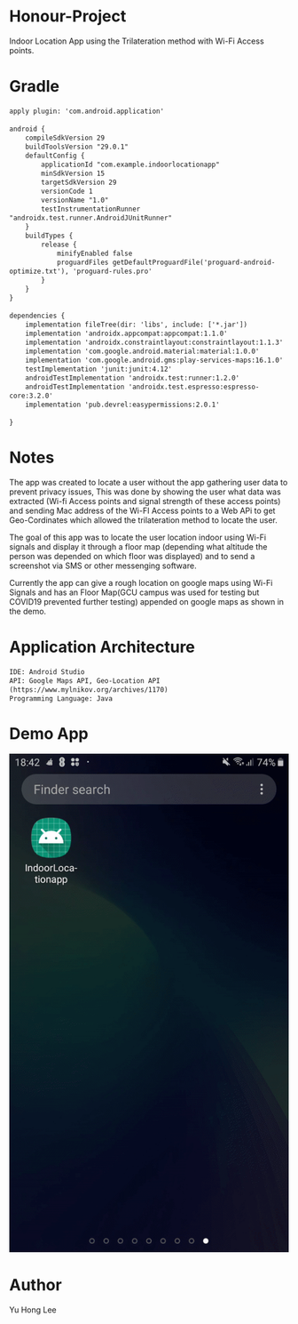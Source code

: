 # Honour-Project
Indoor Location App using the Trilateration method with Wi-Fi Access points.

# Gradle
```
apply plugin: 'com.android.application'

android {
    compileSdkVersion 29
    buildToolsVersion "29.0.1"
    defaultConfig {
        applicationId "com.example.indoorlocationapp"
        minSdkVersion 15
        targetSdkVersion 29
        versionCode 1
        versionName "1.0"
        testInstrumentationRunner "androidx.test.runner.AndroidJUnitRunner"
    }
    buildTypes {
        release {
            minifyEnabled false
            proguardFiles getDefaultProguardFile('proguard-android-optimize.txt'), 'proguard-rules.pro'
        }
    }
}

dependencies {
    implementation fileTree(dir: 'libs', include: ['*.jar'])
    implementation 'androidx.appcompat:appcompat:1.1.0'
    implementation 'androidx.constraintlayout:constraintlayout:1.1.3'
    implementation 'com.google.android.material:material:1.0.0'
    implementation 'com.google.android.gms:play-services-maps:16.1.0'
    testImplementation 'junit:junit:4.12'
    androidTestImplementation 'androidx.test:runner:1.2.0'
    androidTestImplementation 'androidx.test.espresso:espresso-core:3.2.0'
    implementation 'pub.devrel:easypermissions:2.0.1'

}

```

# Notes
The app was created to locate a user without the app gathering user data to prevent privacy issues, This was done by showing the user what data was extracted (Wi-fi Access points and signal strength of these access points) and sending Mac address of the Wi-FI Access points to a Web APi to get Geo-Cordinates which allowed the trilateration method to locate the user. 

The goal of this app was to locate the user location indoor using Wi-Fi signals and display it through a floor map (depending what altitude the person was depended on which floor was displayed) and to send a screenshot via SMS or other messenging software. 

Currently the app can give a rough location on google maps using Wi-Fi Signals and has an Floor Map(GCU campus was used for testing but COVID19 prevented further testing) appended on google maps as shown in the demo. 

# Application Architecture
```
IDE: Android Studio
API: Google Maps API, Geo-Location API (https://www.mylnikov.org/archives/1170)
Programming Language: Java

```
# Demo App

![Gif](HP.gif)

# Author 

Yu Hong Lee
